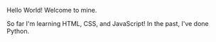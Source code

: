 Hello World! 
Welcome to mine.

So far I'm learning HTML, CSS, and JavaScript!
In the past, I've done Python.
